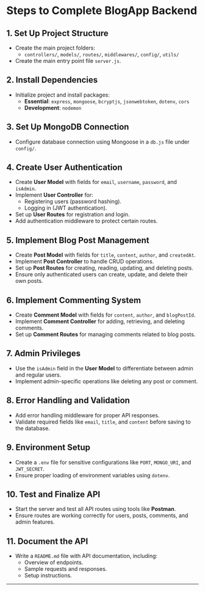 # Steps to Complete BlogApp Backend

## 1. Set Up Project Structure
- Create the main project folders:
  - `controllers/`, `models/`, `routes/`, `middlewares/`, `config/`, `utils/`
- Create the main entry point file `server.js`.

## 2. Install Dependencies
- Initialize project and install packages:
  - **Essential**: `express`, `mongoose`, `bcryptjs`, `jsonwebtoken`, `dotenv`, `cors`
  - **Development**: `nodemon`

## 3. Set Up MongoDB Connection
- Configure database connection using Mongoose in a `db.js` file under `config/`.

## 4. Create User Authentication
- Create **User Model** with fields for `email`, `username`, `password`, and `isAdmin`.
- Implement **User Controller** for:
  - Registering users (password hashing).
  - Logging in (JWT authentication).
- Set up **User Routes** for registration and login.
- Add authentication middleware to protect certain routes.

## 5. Implement Blog Post Management
- Create **Post Model** with fields for `title`, `content`, `author`, and `createdAt`.
- Implement **Post Controller** to handle CRUD operations.
- Set up **Post Routes** for creating, reading, updating, and deleting posts.
- Ensure only authenticated users can create, update, and delete their own posts.

## 6. Implement Commenting System
- Create **Comment Model** with fields for `content`, `author`, and `blogPostId`.
- Implement **Comment Controller** for adding, retrieving, and deleting comments.
- Set up **Comment Routes** for managing comments related to blog posts.

## 7. Admin Privileges
- Use the `isAdmin` field in the **User Model** to differentiate between admin and regular users.
- Implement admin-specific operations like deleting any post or comment.

## 8. Error Handling and Validation
- Add error handling middleware for proper API responses.
- Validate required fields like `email`, `title`, and `content` before saving to the database.

## 9. Environment Setup
- Create a `.env` file for sensitive configurations like `PORT`, `MONGO_URI`, and `JWT_SECRET`.
- Ensure proper loading of environment variables using `dotenv`.

## 10. Test and Finalize API
- Start the server and test all API routes using tools like **Postman**.
- Ensure routes are working correctly for users, posts, comments, and admin features.

## 11. Document the API
- Write a `README.md` file with API documentation, including:
  - Overview of endpoints.
  - Sample requests and responses.
  - Setup instructions.

---

